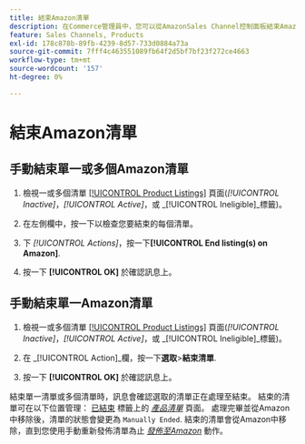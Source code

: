 ```yaml
---
title: 結束Amazon清單
description: 在Commerce管理員中，您可以從AmazonSales Channel控制面板結束Amazon清單。
feature: Sales Channels, Products
exl-id: 178c878b-89fb-4239-8d57-733d0884a73a
source-git-commit: 7fff4c463551089fb64f2d5bf7bf23f272ce4663
workflow-type: tm+mt
source-wordcount: '157'
ht-degree: 0%

---
```


# 結束Amazon清單

## 手動結束單一或多個Amazon清單

1. 檢視一或多個清單 [[!UICONTROL Product Listings]](./managing-product-listings.md) 頁面(_[!UICONTROL Inactive]_，_[!UICONTROL Active]_，或 _[!UICONTROL Ineligible]_標籤)。

1. 在左側欄中，按一下以檢查您要結束的每個清單。

1. 下 _[!UICONTROL Actions]_，按一下&#x200B;**[!UICONTROL End listing(s) on Amazon]**.

1. 按一下 **[!UICONTROL OK]** 於確認訊息上。

## 手動結束單一Amazon清單

1. 檢視一或多個清單 [[!UICONTROL Product Listings]](./managing-product-listings.md) 頁面(_[!UICONTROL Inactive]_，_[!UICONTROL Active]_，或 _[!UICONTROL Ineligible]_標籤)。

1. 在 _[!UICONTROL Action]_欄，按一下&#x200B;**選取**>**結束清單**.

1. 按一下 **[!UICONTROL OK]** 於確認訊息上。

結束單一清單或多個清單時，訊息會確認選取的清單正在處理至結束。 結束的清單可在以下位置管理： [已結束](./ended-listings.md) 標籤上的 [_產品清單_](./managing-product-listings.md) 頁面。 處理完畢並從Amazon中移除後，清單的狀態會變更為 `Manually Ended`. 結束的清單會從Amazon中移除，直到您使用手動重新發佈清單為止 [_發佈至Amazon_](./publish-listings-manually.md) 動作。
